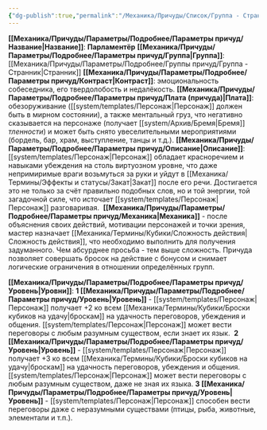 ```yaml
---
{"dg-publish":true,"permalink":"/Механика/Причуды/Список/Группа - Странник/Парламентёр/","noteIcon":"","created":"2025-08-21T13:47:47.975+03:00","updated":"2025-09-04T08:06:55.473+03:00"}
---
```


**[[Механика/Причуды/Параметры/Подробнее/Параметры причуд/Название\|Название]]**: **Парламентёр**
**[[Механика/Причуды/Параметры/Подробнее/Параметры причуд/Группа\|Группа]]**: [[Механика/Причуды/Параметры/Подробнее/Группы причуд/Группа - Странник\|Странник]] 
**[[Механика/Причуды/Параметры/Подробнее/Параметры причуд/Контраст\|Контраст]]**: эмоциональность собеседника, его твердолобость и недалёкость.
**[[Механика/Причуды/Параметры/Подробнее/Параметры причуд/Плата (причуда)\|Плата]]**: обезоруживание ([[system/templates/Персонаж\|Персонаж]] должен быть в мирном состоянии), а также ментальный груз, что негативно сказывается на персонаже (получает [[system/Архив/Бремя\|Бремя]] *тленности*) и может быть снято увеселительными мероприятиями (бордель, бар, храм, выступление, танцы и т.д.). 
**[[Механика/Причуды/Параметры/Подробнее/Параметры причуд/Описание\|Описание]]**: [[system/templates/Персонаж\|Персонаж]] обладает красноречием и навыками убеждения на столь виртуозном уровне, что даже непримиримые враги возьмуться за руки и уйдут в [[Механика/Термины/Эффекты и статусы/Закат\|Закат]] после его речи. Достигается это не только за счёт правильно подобных слов, но и той энергии, той загадочной силе, что источает [[system/templates/Персонаж\|Персонаж]] разговаривая. 
**[[Механика/Причуды/Параметры/Подробнее/Параметры причуд/Механика\|Механика]]** - после объяснения своих действий, мотивации персонажей и точки зрения, мастер назначает [[Механика/Термины/Кубики/Сложность действия\|Сложность действия]], что необходимо выполнить для получения задуманного. Чем абсурднее просьба - тем выше сложность. Причуда позволяет совершать бросок на действие с бонусом и снимает логические ограничения в отношении определённых групп. 

**[[Механика/Причуды/Параметры/Подробнее/Параметры причуд/Уровень\|Уровни]]**:
**1 [[Механика/Причуды/Параметры/Подробнее/Параметры причуд/Уровень\|Уровень]]** - [[system/templates/Персонаж\|Персонаж]] получает +2 ко всем [[Механика/Термины/Кубики/Броски кубиков на удачу\|броскам]] на удачность переговоров, убеждения и общения. [[system/templates/Персонаж\|Персонаж]] может вести переговоры с любым разумным существом, если знает их язык. 
**2 [[Механика/Причуды/Параметры/Подробнее/Параметры причуд/Уровень\|Уровень]]** - [[system/templates/Персонаж\|Персонаж]] получает +3 ко всем [[Механика/Термины/Кубики/Броски кубиков на удачу\|броскам]] на удачность переговоров, убеждения и общения. [[system/templates/Персонаж\|Персонаж]] может вести переговоры с любым разумным существом, даже не зная их языка.
**3 [[Механика/Причуды/Параметры/Подробнее/Параметры причуд/Уровень\|Уровень]]** - [[system/templates/Персонаж\|Персонаж]] способен вести переговоры даже с неразумными существами (птицы, рыба, животные, элементали и т.п.). 